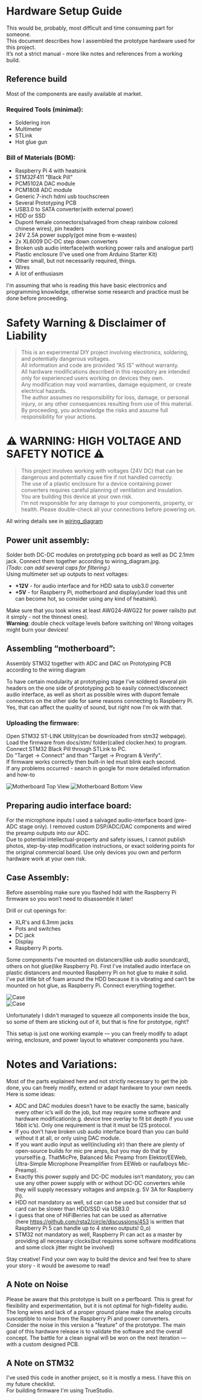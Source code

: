 # Hardware Setup Guide

This would be, probably, most difficult and time consuming part for someone.  
This document describes how I assembled the prototype hardware used for this project.  
It’s not a strict manual - more like notes and references from a working build.  


## Reference build  
Most of the components are easily available at market.  

### Required Tools (minimal):  
- Soldering iron  
- Multimeter  
- STLink  
- Hot glue gun  

### Bill of Materials (BOM):  
- Raspberry Pi 4 with heatsink  
- STM32F411 "Black Pill"  
- PCM5102A DAC module  
- PCM1808 ADC module  
- Generic 7-inch hdmi usb touchscreen  
- Several Prototyping PCB  
- USB3.0 to SATA converter(with external power)  
- HDD or SSD  
- Dupont female connectors(salvaged from cheap rainbow colored chinese wires), pin headers  
- 24V 2.5A power supply(got mine from e-wastes)  
- 2x XL6009 DC-DC step down converters  
- Broken usb audio interface(with working power rails and analogue part)  
- Plastic enclosure (I've used one from Arduino Starter Kit)
- Other small, but not necessarily required, things.  
- Wires  
- A lot of enthusiasm  

I'm assuming that who is reading this have basic electronics and programming knowledge, otherwise some research and practice must be done before proceeding.  

# Safety Warning & Disclaimer of Liability  
> This is an experimental DIY project involving electronics, soldering, and potentially dangerous voltages.  
> All information and code are provided “AS IS” without warranty.  
> All hardware modifications described in this repository are intended only for experienced users working on devices they own.  
> Any modification may void warranties, damage equipment, or create electrical hazards.  
> The author assumes no responsibility for loss, damage, or personal injury, or any other consequences resulting from use of this material.  
> By proceeding, you acknowledge the risks and assume full responsibility for your actions.  

# ⚠️ **WARNING: HIGH VOLTAGE AND SAFETY NOTICE** ⚠️
> This project involves working with voltages (24V DC) that can be dangerous and potentially cause fire if not handled correctly.  
> The use of a plastic enclosure for a device containing power converters requires careful planning of ventilation and insulation.  
> You are building this device at your own risk.  
> I’m not responsible for any damage to your components, property, or health. Please double-check all your connections before powering on.  

All wiring details see in [wiring_diagram](pics/wiring_diagram.png)  

## Power unit assembly:  
Solder both DC-DC modules on prototyping pcb board as well as DC 2.1mm jack. Connect them together according to wiring_diagram.jpg.  
*(Todo: can add several caps for filtering.)*  
Using multimeter set up outputs to next voltages:  
- **+12V** - for audio interface and for HDD sata to usb3.0 converter  
- **+5V** - for Raspberry Pi, motherboard and display(under load this unit can become hot, so consider using any kind of heatsink).  

Make sure that you took wires at least AWG24-AWG22 for power rails(to put it simply - not the thinnest ones).  
**Warning**: double check voltage levels before switching on! Wrong voltages might burn your devices!  

## Assembling “motherboard”:
Assembly STM32 together with ADC and DAC on Prototyping PCB according to the wiring diagram

To have certain modularity at prototyping stage I’ve soldered several pin headers on the one side of prototyping pcb to easily connect/disconnect audio interface, as well as short as possible wires with dupont female connectors on the other side for same reasons connecting to Raspberry Pi.  
Yes, that can affect the quality of sound, but right now I'm ok with that.  

### Uploading the firmware:  
Open STM32 ST-LINK Utility(can be downloaded from stm32 webpage).  
Load the firmware from docs/stm/ folder(called clocker.hex) to program.  
Connect STM32 Black Pill through STLink to PC.  
Do "Target -> Connect" and than "Target -> Program & Verify".  
If firmware works correctly then built-in led must blink each second.  
If any problems occurred - search in google for more detailed information and how-to  

![Motherboard Top View](pics/motherboard_top.jpg)
![Motherboard Bottom View](pics/motherboard_bottom.jpg)

## Preparing audio interface board:  
For the microphone inputs I used a salvaged audio-interface board (pre-ADC stage only). I removed custom DSP/ADC/DAC components and wired the preamp outputs into our ADC.  
Due to potential intellectual-property and safety issues, I cannot publish photos, step-by-step modification instructions, or exact soldering points for the original commercial board. Use only devices you own and perform hardware work at your own risk.

## Case Assembly:  
Before assembling make sure you flashed hdd with the Raspberry Pi firmware so you won’t need to disassemble it later!

Drill or cut openings for:
- XLR's and 6.3mm jacks
- Pots and switches
- DC jack
- Display
- Raspberry Pi ports.

Some components I’ve mounted on distancers(like usb audio soundcard), others on hot glue(like Raspberry Pi). 
First I've installed audio interface on plastic distancers and mounted Raspberry Pi on hot glue to make it solid.
I've put little bit of foam around the HDD because it is vibrating and can’t be mounted on hot glue, as Raspberry Pi.
Connect everything together.

![Case](pics/assembled.jpg)  
![Case](pics/assembled_inside.jpg)  

Unfortunately I didn't managed to squeeze all components inside the box, so some of them are sticking out of it, but that is fine for prototype, right?  

This setup is just one working example — you can freely modify to adapt wiring, enclosure, and power layout to whatever components you have.    

# Notes and Variations:
Most of the parts explained here and not strictly necessary to get the job done, you can freely modify, extend or adapt hardware to your own needs.  
Here is some ideas:  

- ADC and DAC modules doesn’t have to be exactly the same, basically every other ic’s will do the job, but may require some software and hardware modification(e.g. device tree overlay to fit bit depth if you use 16bit ic’s). Only one requirement is that it must be I2S protocol.  
- If you don’t have broken usb audio interface board than you can build without it at all, or only using DAC module.  
- If you want audio input as well(including xlr) than there are plenty of open-source builds for mic pre amps, but you may do that by yourself(e.g. ThatMicPre, Balanced Mic Preamp from Elektor/EEWeb, Ultra-Simple Microphone Preamplifier from EEWeb or naufalboys Mic-Preamp).  
- Exactly this power supply and DC-DC modules isn’t mandatory, you can use any other power supply with or without DC-DC converters while they will supply necessary voltages and amps(e.g. 5V 3A for Raspberry Pi).  
- HDD not mandatory as well, sd can can be used but consider that sd card can be slower than HDD/SSD via USB3.0  
- I guess that one of HiFiBerries hat can be used as alternative  
(here https://github.com/rsta2/circle/discussions/453 is written that Raspberry Pi 5 can handle up to 4 stereo outputs! 0_o)  
- STM32 not mandatory as well, Raspberry Pi can act as a master by providing all necessary clocks(but requires some software modifications and some clock jitter might be involved)  

Stay creative! Find your own way to build the device and feel free to share your story - it would be awesome to read!

## A Note on Noise
Please be aware that this prototype is built on a perfboard. This is great for flexibility and experimentation, but it is not optimal for high-fidelity audio. The long wires and lack of a proper ground plane make the analog circuits susceptible to noise from the Raspberry Pi and power converters.  
Consider the noise in this version a "feature" of the prototype. The main goal of this hardware release is to validate the software and the overall concept. The battle for a clean signal will be won on the next iteration — with a custom designed PCB.  

## A Note on STM32
I've used this code in another project, so it is mostly a mess. I have this on my future checklist.  
For building firmware I'm using TrueStudio.  